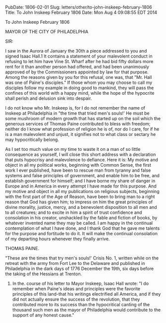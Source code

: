 PubDate: 1806-02-01
Slug: letters/other/to-john-inskeep-february-1806
Title: To John Inskeep  February 1806
Date: Mon Aug  4 09:08:55 EDT 2014

   To John Inskeep  February 1806

   MAYOR OF THE CITY OF PHILADELPHIA

   SIR:

   I saw in the Aurora of January the 30th a piece addressed to you and
   signed Isaac Hall.1 It contains a statement of your malevolent conduct in
   refusing to let him have Vine St. Wharf after he had bid fifty dollars
   more rent for it than another person had offered, and had been unanimously
   approved of by the Commissioners appointed by law for that purpose. Among
   the reasons given by you for this refusal, one was, that "Mr. Hall was one
   of Paine's disciples." If those whom you may choose to call my disciples
   follow my example in doing good to mankind, they will pass the confines of
   this world with a happy mind, while the hope of the hypocrite shall perish
   and delusion sink into despair.

   I do not know who Mr. Inskeep is, for I do not remember the name of
   Inskeep at Philadelphia in "the time that tried men's souls!' He must be
   some mushroom of modern growth that has started up on the soil which the
   generous services of Thomas Paine contributed to bless with freedom;
   neither do I know what profession of religion he is of, nor do I care, for
   if he is a man malevolent and unjust, it signifies not to what class or
   sectary he may hypocritically belong.

   As I set too much value on my time to waste it on a man of so little
   consequence as yourself, I will close this short address with a
   declaration that puts hypocrisy and malevolence to defiance. Here it is:
   My motive and object in all my political works, beginning with Common
   Sense, the first work I ever published, have been to rescue man from
   tyranny and false systems and false principles of government, and enable
   him to be free, and establish government for himself; and I have borne my
   share of danger in Europe and in America in every attempt I have made for
   this purpose. And my motive and object in all my publications on religious
   subjects, beginning with the first part of the Age of Reason, have been to
   bring man to a right reason that God has given him; to impress on him the
   great principles of divine morality, justice, mercy, and a benevolent
   disposition to all men and to all creatures; and to excite in him a spirit
   of trust confidence and consolation in his creator, unshackled by the
   fable and fiction of books, by whatever invented name they may be called.
   I am happy in the continual contemplation of what I have done, and I thank
   God that he gave me talents for the purpose and fortitude to do it. It
   will make the continual consolation of my departing hours whenever they
   finally arrive.

   THOMAS PAINE.

   "These are the times that try men's souls!' Crisis No. 1, written while on
   the retreat with the army from Fort Lee to the Delaware and published in
   Philadelphia in the dark days of 1776 December the 19th, six days before
   the taking of the Hessians at Trenton.

   1. In the. course of his letter to Mayor Inskeep, Isaac Hall wrote: "I do
   remember when Paine's ideas and principles were the favorite principles of
   this land-that his writings electrified all America, and if they did not
   actually ensure the success of the revolution, that they contributed more
   to its success than the hypocritical canting of the thousand such men as
   the mayor of Philadelphia would contribute to the support of any honest
   cause."


